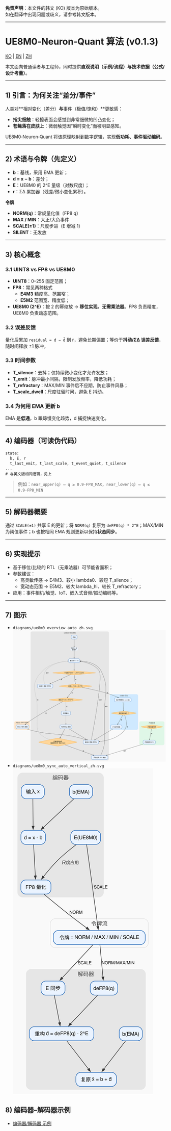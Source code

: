 **免责声明**：本文件的韩文 (KO) 版本为原始版本。  
如在翻译中出现问题或歧义，请参考韩文版本。

---


# UE8M0‑Neuron‑Quant 算法 (v0.1.3)


[KO](algorithm_full_ko.md) | [EN](algorithm_full_en.md) | [ZH](algorithm_full_zh.md)


本文面向普通读者与工程师，同时提供**直观说明（示例/流程）**与**技术依据（公式/设计考量）**。

---
## 1) 引言：为何关注“差分/事件”
人类对**相对变化（差分）**与**事件（极值/饱和）**更敏感：
- **指尖细触**：轻擦表面会感觉到非常细微的凹凸变化；
- **苍蝇落在皮肤上**：微弱触觉因“瞬时变化”而被明显感知。

UE8M0‑Neuron‑Quant 将该原理映射到数字逻辑，实现**低功耗、事件驱动编码**。

---
## 2) 术语与令牌（先定义）
- **b**：基线，采用 EMA 更新；  
- **d = x − b**：差分；  
- **E**：UE8M0 的 2^E 量级（对数尺度）；  
- **r**：ΣΔ 累加器（残差/微小变化累积）。

**令牌**
- **NORM(q)**：常规量化值（FP8 q）  
- **MAX / MIN**：大正/大负事件  
- **SCALE(±1)**：尺度步进（E 增减 1）  
- **SILENT**：无发放

---
## 3) 核心概念
### 3.1 UINT8 vs FP8 vs UE8M0
- **UINT8**：0–255 固定范围；
- **FP8**：常见两种格式  
  - **E4M3** 精度高、范围窄；  
  - **E5M2** 范围宽、精度低；
- **UE8M0 (2^E)**：按 2 的幂缩放 → **移位实现、无需乘法器**。FP8 负责精度，UE8M0 负责动态范围。

### 3.2 误差反馈
量化后累加 `residual = d − d̂` 到 r，避免长期偏置；等价于**抖动/ΣΔ 误差反馈**，随时间释放 ±1 脉冲。

### 3.3 时间参数
- **T_silence**：去抖；仅持续微小变化才允许发放；  
- **T_emit**：脉冲最小间隔，限制发放频率，降低功耗；  
- **T_refractory**：MAX/MIN 事件后不应期，防止事件风暴；  
- **T_scale_dwell**：尺度驻留时间，避免 E 抖动。

### 3.4 为何用 EMA 更新 b
EMA 是**低通**，b 跟踪慢变化趋势，d 捕捉快速变化。

---
## 4) 编码器（可读伪代码）
```pseudo
state:
  b, E, r
  t_last_emit, t_last_scale, t_event_quiet, t_silence
...
# 与英文版相同逻辑，见上
```
> 例如：`near_upper(q) ⇔ q ≥ 0.9·FP8_MAX`，`near_lower(q) ⇔ q ≤ 0.9·FP8_MIN`

---
## 5) 解码器概要
通过 `SCALE(±1)` 共享 E 的更新；将 `NORM(q)` 复原为 `deFP8(q) * 2^E`；MAX/MIN 为阈值事件；b 也按相同 EMA 规则更新以保持**状态同步**。

---
## 6) 实现提示
- 基于移位/比较的 RTL（无乘法器）可节能省面积；  
- 参数建议：  
  - 高灵敏传感 → E4M3、较小 lambda0、较短 T_silence；  
  - 宽动态范围 → E5M2、较大 lambda_hi、较长 T_refractory；  
- 应用：事件相机/触觉、IoT、嵌入式音频/振动编码等。

---
## 7) 图示
- `diagrams/ue8m0_overview_auto_zh.svg` 
  ![ue8m0_overview](diagrams/ue8m0_overview_auto_zh.svg) 
- `diagrams/ue8m0_sync_auto_vertical_zh.svg`
  ![ue8m0_sync_auto](diagrams/ue8m0_sync_auto_vertical_zh.svg)

## 8) 编码器–解码器示例
- [编码器/解码器 示例](encdec_example_zh.md)
